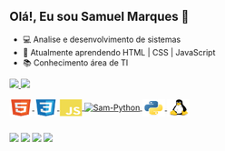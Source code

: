 ## Olá!, Eu sou Samuel Marques 👋


- 💻 Analise e desenvolvimento de sistemas
- 🌱 Atualmente aprendendo HTML | CSS | JavaScript
- 📚 Conhecimento área de TI

 <div>
  <a href="https://github.com/samuelmarques201">
  <img height="180em" src="https://github-readme-stats.vercel.app/api?username=samuelmarques201&show_icons=true&theme=dark&include_all_commits=true&count_private=true"/>
  <img height="120em" src="https://github-readme-stats.vercel.app/api/top-langs/?username=samuelmarques201&layout=compact&langs_count=7&theme=dark"/>
</div>

  <div style="display: inline_block"><br>
  <img align="center" alt="Sam-HTML" height="30" width="40" src="https://raw.githubusercontent.com/devicons/devicon/master/icons/html5/html5-original.svg">
  <img align="center" alt="Sam-CSS" height="30" width="40" src="https://raw.githubusercontent.com/devicons/devicon/master/icons/css3/css3-original.svg">
  <img align="center" alt="Sam-Js" height="30" width="40" src="https://raw.githubusercontent.com/devicons/devicon/master/icons/javascript/javascript-plain.svg">
  <img align="center" alt="Sam-Python" height="30" width="40" src="https://www.vectorlogo.zone/logos/git-scm/git-scm-icon.svg">
  <img align="center" alt="Sam-Python" height="30" width="40" src="https://raw.githubusercontent.com/devicons/devicon/master/icons/python/python-original.svg">
  <img align="center" alt="Sam-Linux" height="30" width="40" <img src="https://raw.githubusercontent.com/devicons/devicon/master/icons/linux/linux-original.svg">
   
</div>
 
##

  <div>
  <a href="https://www.instagram.com/smarksb/" target="_blank"><img src="https://img.shields.io/badge/-Instagram-%23E4405F?style=for-the-badge&logo=instagram&logoColor=white" target="_blank"></a>
  <a href="https://discord.com/channels/447091912328085514" target="_blank"><img src="https://img.shields.io/badge/Discord-7289DA?style=for-the-badge&logo=discord&logoColor=white" target="_blank"></a> 
  <a href = "mailto:samuelmaques201@gmail.com"><img src="https://img.shields.io/badge/-Gmail-%23333?style=for-the-badge&logo=gmail&logoColor=white" target="_blank"></a>
  <a href="https://www.linkedin.com/in/samuel-marques-26b059208/" target="_blank"><img src="https://img.shields.io/badge/-LinkedIn-%230077B5?style=for-the-badge&logo=linkedin&logoColor=white" target="_blank"></a> 
 
  </div>
  
  
  
